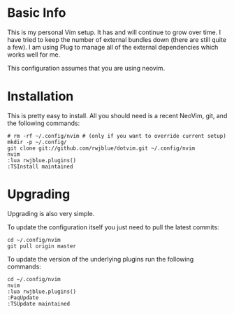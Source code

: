 Basic Info
==========

This is my personal Vim setup.  It has and will continue to grow over time.
I have tried to keep the number of external bundles down (there are still quite
a few). I am using Plug to manage all of the external dependencies which works
well for me.

This configuration assumes that you are using neovim.

Installation
============

This is pretty easy to install.  All you should need is a recent NeoVim, git,
and the following commands:

    # rm -rf ~/.config/nvim # (only if you want to override current setup)
    mkdir -p ~/.config/
    git clone git://github.com/rwjblue/dotvim.git ~/.config/nvim
    nvim
    :lua rwjblue.plugins()
    :TSInstall maintained

Upgrading
=========

Upgrading is also very simple.

To update the configuration itself you just need to pull the latest commits:

    cd ~/.config/nvim
    git pull origin master

To update the version of the underlying plugins run the following commands:

    cd ~/.config/nvim
    nvim
    :lua rwjblue.plugins()
    :PaqUpdate
    :TSUpdate maintained
